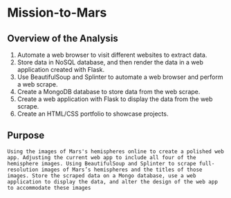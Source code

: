 # Mission-to-Mars

## Overview of the Analysis

1. Automate a web browser to visit different websites to extract data.
2. Store data in NoSQL database, and then render the data in a web application created with Flask.
3. Use BeautifulSoup and Splinter to automate a web browser and perform a web scrape.
4. Create a MongoDB database to store data from the web scrape.
5. Create a web application with Flask to display the data from the web scrape.
6. Create an HTML/CSS portfolio to showcase projects.

## Purpose

    Using the images of Mars's hemispheres online to create a polished web app. Adjusting the current web app to include all four of the hemisphere images. Using BeautifulSoup and Splinter to scrape full-resolution images of Mars’s hemispheres and the titles of those images. Store the scraped data on a Mongo database, use a web application to display the data, and alter the design of the web app to accommodate these images
 
